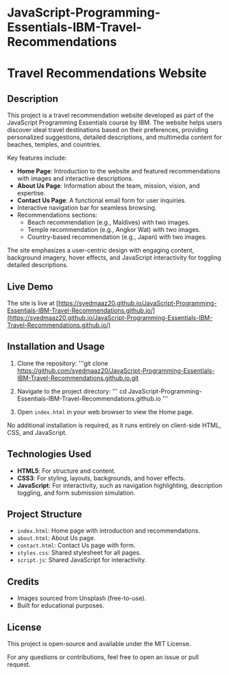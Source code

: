# JavaScript-Programming-Essentials-IBM-Travel-Recommendations
# Travel Recommendations Website

## Description

This project is a travel recommendation website developed as part of the JavaScript Programming Essentials course by IBM. The website helps users discover ideal travel destinations based on their preferences, providing personalized suggestions, detailed descriptions, and multimedia content for beaches, temples, and countries.

Key features include:
- **Home Page**: Introduction to the website and featured recommendations with images and interactive descriptions.
- **About Us Page**: Information about the team, mission, vision, and expertise.
- **Contact Us Page**: A functional email form for user inquiries.
- Interactive navigation bar for seamless browsing.
- Recommendations sections:
  - Beach recommendation (e.g., Maldives) with two images.
  - Temple recommendation (e.g., Angkor Wat) with two images.
  - Country-based recommendation (e.g., Japan) with two images.

The site emphasizes a user-centric design with engaging content, background imagery, hover effects, and JavaScript interactivity for toggling detailed descriptions.

## Live Demo

The site is live at [https://syedmaaz20.github.io/JavaScript-Programming-Essentials-IBM-Travel-Recommendations.github.io/](https://syedmaaz20.github.io/JavaScript-Programming-Essentials-IBM-Travel-Recommendations.github.io/)

## Installation and Usage

1. Clone the repository: '''git clone https://github.com/syedmaaz20/JavaScript-Programming-Essentials-IBM-Travel-Recommendations.github.io.git
 
2. Navigate to the project directory:
''' cd JavaScript-Programming-Essentials-IBM-Travel-Recommendations.github.io '''

3. Open `index.html` in your web browser to view the Home page.

No additional installation is required, as it runs entirely on client-side HTML, CSS, and JavaScript.

## Technologies Used

- **HTML5**: For structure and content.
- **CSS3**: For styling, layouts, backgrounds, and hover effects.
- **JavaScript**: For interactivity, such as navigation highlighting, description toggling, and form submission simulation.

## Project Structure

- `index.html`: Home page with introduction and recommendations.
- `about.html`: About Us page.
- `contact.html`: Contact Us page with form.
- `styles.css`: Shared stylesheet for all pages.
- `script.js`: Shared JavaScript for interactivity.

## Credits

- Images sourced from Unsplash (free-to-use).
- Built for educational purposes.

## License

This project is open-source and available under the MIT License.

For any questions or contributions, feel free to open an issue or pull request.
